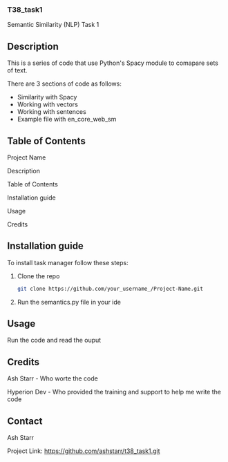 ### T38_task1

Semantic Similarity (NLP) Task 1

## Description

This is a series of code that use Python's Spacy module to comapare sets of text.

There are 3 sections of code as follows:
- Similarity with Spacy
- Working with vectors
- Working with sentences
- Example file with en_core_web_sm

## Table of Contents

Project Name

Description

Table of Contents

Installation guide

Usage

Credits

## Installation guide

To install task manager follow these steps:

1. Clone the repo

   ```sh
   git clone https://github.com/your_username_/Project-Name.git
   ```
   
2. Run the semantics.py file in your ide


## Usage
Run the code and read the ouput

## Credits
Ash Starr - Who worte the code

Hyperion Dev - Who provided the training and support to help me write the code

## Contact
Ash Starr

Project Link: https://github.com/ashstarr/t38_task1.git
